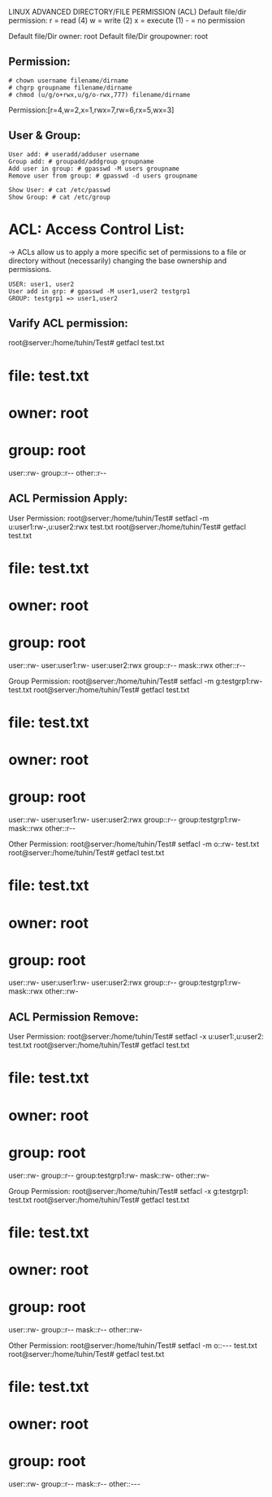 LINUX ADVANCED DIRECTORY/FILE PERMISSION (ACL)
Default file/dir permission:
	r = read (4)
	w = write (2)
	x = execute (1)
	- = no permission

Default file/Dir owner: root
Default file/Dir groupowner: root

Permission:
-----------
	# chown username filename/dirname 
	# chgrp groupname filename/dirname
	# chmod (u/g/o+rwx,u/g/o-rwx,777) filename/dirname
Permission:[r=4,w=2,x=1,rwx=7,rw=6,rx=5,wx=3] 

User & Group:
-------------
	User add: # useradd/adduser username
	Group add: # groupadd/addgroup groupname
	Add user in group: # gpasswd -M users groupname
	Remove user from group: # gpasswd -d users groupname 

	Show User: # cat /etc/passwd
	Show Group: # cat /etc/group
ACL: Access Control List:
============================
-> ACLs allow us to apply a more specific set of permissions to a file or directory without (necessarily) changing the base ownership and permissions.

	USER: user1, user2 
	User add in grp: # gpasswd -M user1,user2 testgrp1
	GROUP: testgrp1 => user1,user2 

Varify ACL permission:
----------------------
root@server:/home/tuhin/Test# getfacl test.txt
# file: test.txt
# owner: root
# group: root
user::rw-
group::r--
other::r--

ACL Permission Apply:
---------------------

User Permission:
root@server:/home/tuhin/Test# setfacl -m u:user1:rw-,u:user2:rwx test.txt 
root@server:/home/tuhin/Test# getfacl test.txt 
# file: test.txt
# owner: root
# group: root
user::rw-
user:user1:rw-
user:user2:rwx
group::r--
mask::rwx
other::r--

Group Permission:
root@server:/home/tuhin/Test# setfacl -m g:testgrp1:rw- test.txt 
root@server:/home/tuhin/Test# getfacl test.txt 
# file: test.txt
# owner: root
# group: root
user::rw-
user:user1:rw-
user:user2:rwx
group::r--
group:testgrp1:rw-
mask::rwx
other::r--

Other Permission:
root@server:/home/tuhin/Test# setfacl -m o::rw- test.txt 
root@server:/home/tuhin/Test# getfacl test.txt 
# file: test.txt
# owner: root
# group: root
user::rw-
user:user1:rw-
user:user2:rwx
group::r--
group:testgrp1:rw-
mask::rwx
other::rw-

ACL Permission Remove:
----------------------

User Permission:
root@server:/home/tuhin/Test# setfacl -x u:user1:,u:user2: test.txt 
root@server:/home/tuhin/Test# getfacl test.txt 
# file: test.txt
# owner: root
# group: root
user::rw-
group::r--
group:testgrp1:rw-
mask::rw-
other::rw-

Group Permission:
root@server:/home/tuhin/Test# setfacl -x g:testgrp1: test.txt 
root@server:/home/tuhin/Test# getfacl test.txt 
# file: test.txt
# owner: root
# group: root
user::rw-
group::r--
mask::r--
other::rw-

Other Permission:
root@server:/home/tuhin/Test# setfacl -m o::--- test.txt 
root@server:/home/tuhin/Test# getfacl test.txt 
# file: test.txt
# owner: root
# group: root
user::rw-
group::r--
mask::r--
other::---

